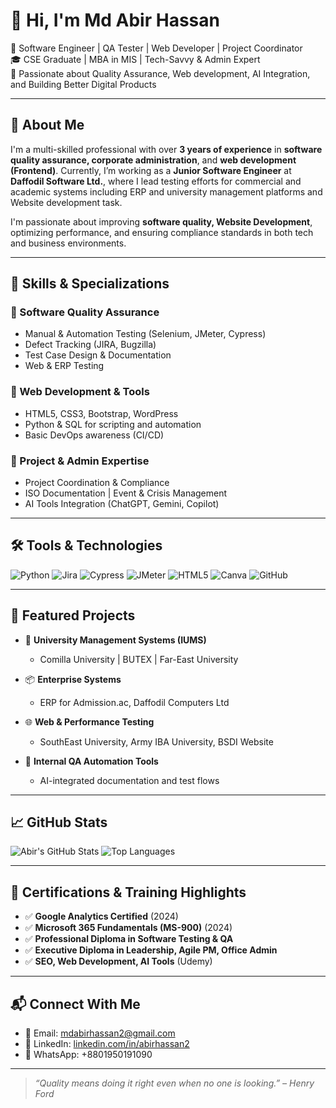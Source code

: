 # 👋 Hi, I'm Md Abir Hassan

🎯 Software Engineer | QA Tester | Web Developer | Project Coordinator  
🎓 CSE Graduate | MBA in MIS | Tech-Savvy & Admin Expert  
🚀 Passionate about Quality Assurance, Web development, AI Integration, and Building Better Digital Products  

---

## 🧭 About Me

I'm a multi-skilled professional with over **3 years of experience** in **software quality assurance, corporate administration**, and **web development (Frontend)**. Currently, I’m working as a **Junior Software Engineer** at **Daffodil Software Ltd.**, where I lead testing efforts for commercial and academic systems including ERP and university management platforms and Website development task.

I'm passionate about improving **software quality, Website Development**, optimizing performance, and ensuring compliance standards in both tech and business environments.

---

## 🧪 Skills & Specializations

### 🔹 Software Quality Assurance
- Manual & Automation Testing (Selenium, JMeter, Cypress)
- Defect Tracking (JIRA, Bugzilla)
- Test Case Design & Documentation
- Web & ERP Testing

### 🔹 Web Development & Tools
- HTML5, CSS3, Bootstrap, WordPress
- Python & SQL for scripting and automation
- Basic DevOps awareness (CI/CD)

### 🔹 Project & Admin Expertise
- Project Coordination & Compliance
- ISO Documentation | Event & Crisis Management
- AI Tools Integration (ChatGPT, Gemini, Copilot)

---

## 🛠️ Tools & Technologies

![Python](https://img.shields.io/badge/-Python-3776AB?style=flat&logo=python&logoColor=white)
![Jira](https://img.shields.io/badge/-Jira-0052CC?style=flat&logo=jira&logoColor=white)
![Cypress](https://img.shields.io/badge/-Cypress-17202C?style=flat&logo=cypress&logoColor=white)
![JMeter](https://img.shields.io/badge/-JMeter-D22128?style=flat&logo=apache&logoColor=white)
![HTML5](https://img.shields.io/badge/-HTML5-E34F26?style=flat&logo=html5&logoColor=white)
![Canva](https://img.shields.io/badge/-Canva-00C4CC?style=flat&logo=canva&logoColor=white)
![GitHub](https://img.shields.io/badge/-GitHub-181717?style=flat&logo=github&logoColor=white)

---

## 🚀 Featured Projects

- 🔧 **University Management Systems (IUMS)**
  - Comilla University | BUTEX | Far-East University

- 📦 **Enterprise Systems**
  - ERP for Admission.ac, Daffodil Computers Ltd

- 🌐 **Web & Performance Testing**
  - SouthEast University, Army IBA University, BSDI Website

- 🧠 **Internal QA Automation Tools**
  - AI-integrated documentation and test flows

---

## 📈 GitHub Stats

![Abir's GitHub Stats](https://github-readme-stats.vercel.app/api?username=abir-software&show_icons=true&theme=default)
![Top Languages](https://github-readme-stats.vercel.app/api/top-langs/?username=abir-software&layout=compact)

---

## 📜 Certifications & Training Highlights

- ✅ **Google Analytics Certified** (2024)
- ✅ **Microsoft 365 Fundamentals (MS-900)** (2024)
- ✅ **Professional Diploma in Software Testing & QA**
- ✅ **Executive Diploma in Leadership, Agile PM, Office Admin**
- ✅ **SEO, Web Development, AI Tools** (Udemy)

---

## 📬 Connect With Me

- 📧 Email: [mdabirhassan2@gmail.com](mailto:mdabirhassan2@gmail.com)  
- 💼 LinkedIn: [linkedin.com/in/abirhassan2](https://linkedin.com/in/abirhassan2)  
- 💬 WhatsApp: +8801950191090

---

> *“Quality means doing it right even when no one is looking.” – Henry Ford*

